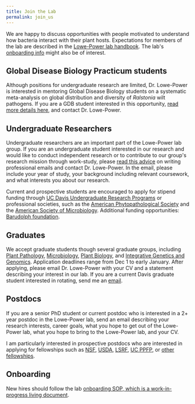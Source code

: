 ```yaml
---
title: Join the Lab
permalink: join_us
---
```


We are happy to discuss opportunities with people motivated to understand how bacteria interact with their plant hosts. Expectations for members of the lab are described in the [Lowe-Power lab handbook](https://github.com/lowepowerlab/lab_handbook). The lab's [onboarding info](https://github.com/lowepowerlab/lab_handbook/blob/master/onboarding.md) might also be of interest. 

## Global Disease Biology Practicum students

Although positions for undergraduate research are limited, Dr. Lowe-Power is interested in mentoring Global Disease Biology students on a systematic meta-analysis on global distribution and diversity of *Ralstonia* wilt pathogens. If you are a GDB student interested in this opportunity, [read more details here](https://github.com/lowepowerlab/Ralstonia_Global_Diversity/blob/master/README.md), and contact Dr. Lowe-Power.

## Undergraduate Researchers

Undergraduate researchers are an important part of the Lowe-Power lab group. If you are an undergraduate student interested in our research and would like to conduct independent research or to contribute to our group's research mission through work-study, please [read this advice](http://www.sciencemag.org/careers/2015/05/dear-dr-neufeld) on writing professional emails and contact Dr. Lowe-Power. In the email, please include your year of study, your background including relevant coursework, and what interests you about our research. 

Current and prospective students are encouraged to apply for stipend funding through [UC Davis Undergraduate Research Programs](https://urc.ucdavis.edu/programs) or professional societies, such as the [American Phytopathological Society](https://www.asm.org/Fellowships/Undergraduate-Research-Fellowship) and the [American Society of Microbiology](https://www.asm.org/Fellowships/Undergraduate-Research-Fellowship). Additional funding opportunities: [Barudolph foundation](http://barudolphfoundation.org/stem-scholarship/).

## Graduates

We accept graduate students though several graduate groups, including [Plant Pathology](http://plantpathology.ucdavis.edu/gradindex.cfm), [Microbiology](https://mgg.ucdavis.edu/prospective-students), [Plant Biology](https://pbi.sf.ucdavis.edu/apply), and [Integrative Genetics and Genomics](https://igg.ucdavis.edu/). Application deadlines range from Dec 1 to early January. After applying, please email Dr. Lowe-Power with your CV and a statement describing your interest in our lab. If you are a current Davis graduate student interested in rotating, send me an [email](mailto:tlowepower@ucdavis.edu). 

## Postdocs

If you are a senior PhD student or current postdoc who is interested in a 2+ year postdoc in the Lowe-Power lab, send an email describing your research interests, career goals, what you hope to get out of the Lowe-Power lab, what you hope to bring to the Lowe-Power lab, and your CV. 

I am particularly interested in prospective postdocs who are interested in applying for fellowships such as [NSF](https://www.nsf.gov/funding/education.jsp?fund_type=3), [USDA](https://nifa.usda.gov/funding-opportunity/agriculture-and-food-research-initiative-education-workforce-development), [LSRF](http://www.lsrf.org/apply), [UC PPFP](https://ppfp.ucop.edu/info/), or [other fellowships](https://ecrcentral.org/fundings).

## Onboarding

New hires should follow the lab [onboarding SOP, which is a work-in-progress living document](https://github.com/lowepowerlab/protocols/blob/master/onboarding.md).  